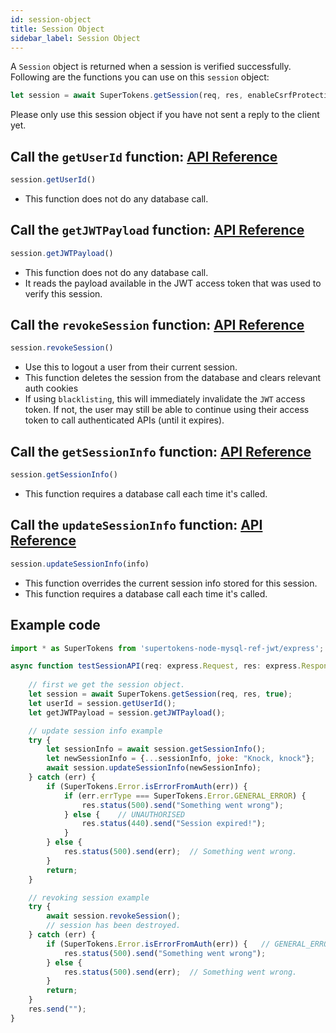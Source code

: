 ```yaml
---
id: session-object
title: Session Object
sidebar_label: Session Object
---
```


A ```Session``` object is returned when a session is verified successfully. Following are the functions you can use on this ```session``` object:
```js
let session = await SuperTokens.getSession(req, res, enableCsrfProtection);
```
<div class="specialNote">
Please only use this session object if you have not sent a reply to the client yet.
</div>

## Call the ```getUserId``` function: [API Reference](../api-reference#sessiongetuserid)
```js
session.getUserId()
```
- This function does not do any database call.

## Call the ```getJWTPayload``` function: [API Reference](../api-reference#sessiongetjwtpayload)
```js
session.getJWTPayload()
```
- This function does not do any database call.
- It reads the payload available in the JWT access token that was used to verify this session.

## Call the ```revokeSession``` function: [API Reference](../api-reference#sessionrevokesession)
```js
session.revokeSession()
```
- Use this to logout a user from their current session.
- This function deletes the session from the database and clears relevant auth cookies
- If using ```blacklisting```, this will immediately invalidate the ```JWT``` access token. If not, the user may still be able to continue using their access token to call authenticated APIs (until it expires).

## Call the ```getSessionInfo``` function: [API Reference](../api-reference#sessiongetsessioninfo)
```js
session.getSessionInfo()
```
- This function requires a database call each time it's called.

## Call the ```updateSessionInfo``` function: [API Reference](../api-reference#sessionupdatesessioninfoinfo)
```js
session.updateSessionInfo(info)
```
- This function overrides the current session info stored for this session.
- This function requires a database call each time it's called.

<div class="divider"></div>

## Example code
```js
import * as SuperTokens from 'supertokens-node-mysql-ref-jwt/express';

async function testSessionAPI(req: express.Request, res: express.Response) {
    
    // first we get the session object.
    let session = await SuperTokens.getSession(req, res, true);
    let userId = session.getUserId();
    let getJWTPayload = session.getJWTPayload();

    // update session info example
    try {
        let sessionInfo = await session.getSessionInfo();
        let newSessionInfo = {...sessionInfo, joke: "Knock, knock"};
        await session.updateSessionInfo(newSessionInfo);
    } catch (err) {
        if (SuperTokens.Error.isErrorFromAuth(err)) {
            if (err.errType === SuperTokens.Error.GENERAL_ERROR) {
                res.status(500).send("Something went wrong");
            } else {    // UNAUTHORISED
                res.status(440).send("Session expired!");
            }
        } else {
            res.status(500).send(err);  // Something went wrong.
        }
        return;
    }

    // revoking session example
    try {
        await session.revokeSession();
        // session has been destroyed.
    } catch (err) {
        if (SuperTokens.Error.isErrorFromAuth(err)) {   // GENERAL_ERROR
            res.status(500).send("Something went wrong");
        } else {
            res.status(500).send(err);  // Something went wrong.
        }
        return;
    }
    res.send("");
}
```
